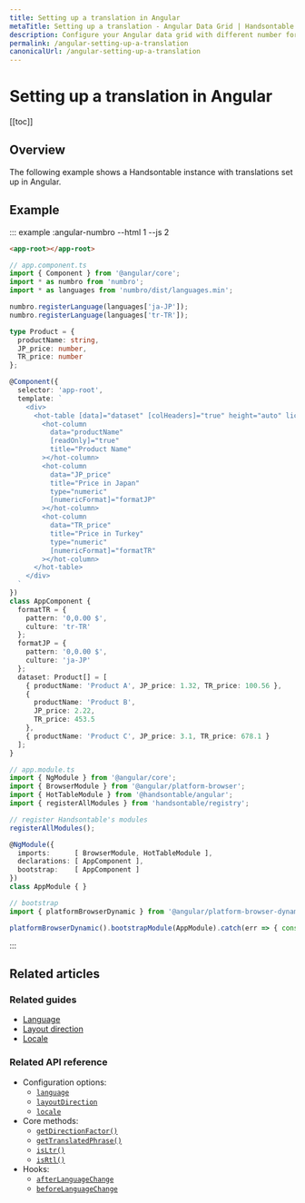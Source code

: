 ```yaml
---
title: Setting up a translation in Angular
metaTitle: Setting up a translation - Angular Data Grid | Handsontable
description: Configure your Angular data grid with different number formats, depending on the specified language and culture.
permalink: /angular-setting-up-a-translation
canonicalUrl: /angular-setting-up-a-translation
---
```


# Setting up a translation in Angular

[[toc]]

## Overview

The following example shows a Handsontable instance with translations set up in Angular.

## Example
::: example :angular-numbro --html 1 --js 2
```html
<app-root></app-root>
```

```ts
// app.component.ts
import { Component } from '@angular/core';
import * as numbro from 'numbro';
import * as languages from 'numbro/dist/languages.min';

numbro.registerLanguage(languages['ja-JP']);
numbro.registerLanguage(languages['tr-TR']);

type Product = {
  productName: string,
  JP_price: number,
  TR_price: number
};

@Component({
  selector: 'app-root',
  template: `
    <div>
      <hot-table [data]="dataset" [colHeaders]="true" height="auto" licenseKey="non-commercial-and-evaluation">
        <hot-column
          data="productName"
          [readOnly]="true"
          title="Product Name"
        ></hot-column>
        <hot-column
          data="JP_price"
          title="Price in Japan"
          type="numeric"
          [numericFormat]="formatJP"
        ></hot-column>
        <hot-column
          data="TR_price"
          title="Price in Turkey"
          type="numeric"
          [numericFormat]="formatTR"
        ></hot-column>
      </hot-table>
    </div>
  `
})
class AppComponent {
  formatTR = {
    pattern: '0,0.00 $',
    culture: 'tr-TR'
  };
  formatJP = {
    pattern: '0,0.00 $',
    culture: 'ja-JP'
  };
  dataset: Product[] = [
    { productName: 'Product A', JP_price: 1.32, TR_price: 100.56 },
    {
      productName: 'Product B',
      JP_price: 2.22,
      TR_price: 453.5
    },
    { productName: 'Product C', JP_price: 3.1, TR_price: 678.1 }
  ];
}

// app.module.ts
import { NgModule } from '@angular/core';
import { BrowserModule } from '@angular/platform-browser';
import { HotTableModule } from '@handsontable/angular';
import { registerAllModules } from 'handsontable/registry';

// register Handsontable's modules
registerAllModules();

@NgModule({
  imports:      [ BrowserModule, HotTableModule ],
  declarations: [ AppComponent ],
  bootstrap:    [ AppComponent ]
})
class AppModule { }

// bootstrap
import { platformBrowserDynamic } from '@angular/platform-browser-dynamic';

platformBrowserDynamic().bootstrapModule(AppModule).catch(err => { console.error(err) });
```
:::

## Related articles

### Related guides

- [Language](@/guides/internationalization/language.md)
- [Layout direction](@/guides/internationalization/layout-direction.md)
- [Locale](@/guides/internationalization/locale.md)

### Related API reference

- Configuration options:
  - [`language`](@/api/options.md#language)
  - [`layoutDirection`](@/api/options.md#layoutdirection)
  - [`locale`](@/api/options.md#locale)
- Core methods:
  - [`getDirectionFactor()`](@/api/core.md#getdirectionfactor)
  - [`getTranslatedPhrase()`](@/api/core.md#gettranslatedphrase)
  - [`isLtr()`](@/api/core.md#isltr)
  - [`isRtl()`](@/api/core.md#isrtl)
- Hooks:
  - [`afterLanguageChange`](@/api/hooks.md#afterlanguagechange)
  - [`beforeLanguageChange`](@/api/hooks.md#beforelanguagechange)
